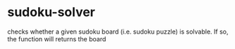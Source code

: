 # sudoku-solver
checks whether a given sudoku board (i.e. sudoku puzzle) is solvable. If so, the function will returns the board
